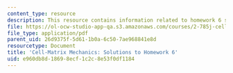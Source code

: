 ```yaml
---
content_type: resource
description: This resource contains information related to homework 6 solution.
file: https://ol-ocw-studio-app-qa.s3.amazonaws.com/courses/2-785j-cell-matrix-mechanics-fall-2014/e960db8d18698ecf1c2c8e53f0df1184_MIT2_785JF14_Homework_6_Sol.pdf
file_type: application/pdf
parent_uid: 26d9375f-5d61-1b0a-6c50-7ae968841e8d
resourcetype: Document
title: 'Cell-Matrix Mechanics: Solutions to Homework 6'
uid: e960db8d-1869-8ecf-1c2c-8e53f0df1184
---
```


